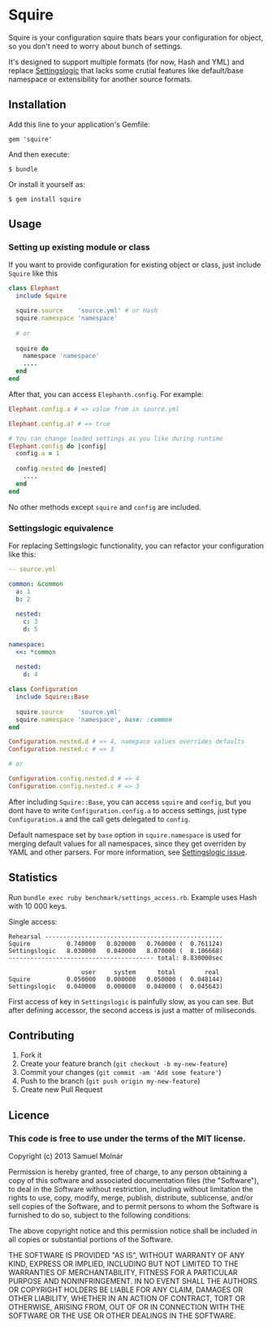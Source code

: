 # Squire

Squire is your configuration squire thats bears your configuration for object, so you don't need to worry about bunch of settings.

It's designed to support multiple formats (for now, Hash and YML) and replace [Settingslogic](https://github.com/binarylogic/settingslogic) that lacks some crutial features like default/base namespace or extensibility for another source formats.


## Installation

Add this line to your application's Gemfile:

    gem 'squire'

And then execute:

    $ bundle

Or install it yourself as:

    $ gem install squire

## Usage

### Setting up existing module or class

If you want to provide configuration for existing object or class, just include `Squire` like this

```ruby
class Elephant
  include Squire

  squire.source    'source.yml' # or Hash
  squire.namespace 'namespace'
    
  # or 
    
  squire do
    namespace 'namespace'
    ....
  end
end
```

After that, you can access `Elephanth.config`. For example:

```ruby
Elephant.config.a # => value from in source.yml

Elephant.config.a? # => true

# You can change loaded settings as you like during runtime
Elephant.config do |config|
  config.a = 1
  
  config.nested do |nested|
    ....
  end
end
```

No other methods except `squire` and `config` are included.

### Settingslogic equivalence

For replacing Settingslogic functionality, you can refactor your configuration like this:

```yaml
-- source.yml

common: &common
  a: 1
  b: 2
    
  nested:
    c: 3
    d: 5
        
namespace:
  <<: *common
    
  nested:
    d: 4
```

```ruby
class Configuration
  include Squire::Base
    
  squire.source    'source.yml'
  squire.namespace 'namespace', base: :common
end

Configuration.nested.d # => 4, namepace values overrides defaults
Configuration.nested.c # => 3

# or

Configuration.config.nested.d # => 4
Configuration.config.nested.c # => 3
```

After including `Squire::Base`, you can access `squire` and `config`, but you dont have to write `Configuration.config.a` to access settings, just type `Configuration.a` and the call gets delegated to `config`.

Default namespace set by `base` option in `squire.namespace` is used for merging default values for all namespaces, since they get overriden by YAML and other parsers. For more information, see [Settingslogic issue](https://github.com/binarylogic/settingslogic/issues/21).

## Statistics

Run `bundle exec ruby benchmark/settings_access.rb`. 
Example uses Hash with 10 000 keys.

Single access:
```
Rehearsal -------------------------------------------------
Squire          0.740000   0.020000   0.760000 (  0.761124)
Settingslogic   8.030000   0.040000   8.070000 (  8.106668)
---------------------------------------- total: 8.830000sec

                    user     system      total        real
Squire          0.050000   0.000000   0.050000 (  0.048144)
Settingslogic   0.040000   0.000000   0.040000 (  0.045643)
```

First access of key in `Settingslogic` is painfully slow, as you can see. But after defining accessor, the second access
is just a matter of miliseconds.

## Contributing

1. Fork it
2. Create your feature branch (`git checkout -b my-new-feature`)
3. Commit your changes (`git commit -am 'Add some feature'`)
4. Push to the branch (`git push origin my-new-feature`)
5. Create new Pull Request

## Licence 

### This code is free to use under the terms of the MIT license.

Copyright (c) 2013 Samuel Molnár

Permission is hereby granted, free of charge, to any person obtaining a copy of this software and associated documentation files (the "Software"), to deal in the Software without restriction, including without limitation the rights to use, copy, modify, merge, publish, distribute, sublicense, and/or sell copies of the Software, and to permit persons to whom the Software is furnished to do so, subject to the following conditions:

The above copyright notice and this permission notice shall be included in all copies or substantial portions of the Software.

THE SOFTWARE IS PROVIDED "AS IS", WITHOUT WARRANTY OF ANY KIND, EXPRESS OR IMPLIED, INCLUDING BUT NOT LIMITED TO THE WARRANTIES OF MERCHANTABILITY, FITNESS FOR A PARTICULAR PURPOSE AND NONINFRINGEMENT. IN NO EVENT SHALL THE AUTHORS OR COPYRIGHT HOLDERS BE LIABLE FOR ANY CLAIM, DAMAGES OR OTHER LIABILITY, WHETHER IN AN ACTION OF CONTRACT, TORT OR OTHERWISE, ARISING FROM, OUT OF OR IN CONNECTION WITH THE SOFTWARE OR THE USE OR OTHER DEALINGS IN THE SOFTWARE.
